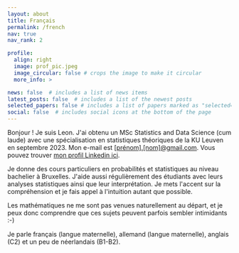 ```yaml
---
layout: about
title: Français
permalink: /french
nav: true
nav_rank: 2

profile:
  align: right
  image: prof_pic.jpeg
  image_circular: false # crops the image to make it circular
  more_info: >

news: false  # includes a list of news items
latest_posts: false  # includes a list of the newest posts
selected_papers: false # includes a list of papers marked as "selected={true}"
social: false  # includes social icons at the bottom of the page
---
```


Bonjour ! Je suis Leon. J'ai obtenu un MSc Statistics and Data Science (cum laude) avec une spécialisation en statistiques théoriques de la KU Leuven en septembre 2023. Mon e-mail est <a href='#'>[prénom].[nom]@gmail.com</a>. Vous pouvez trouver [mon profil Linkedin ici](https://linkedin.com/in/leonrofagha/).

Je donne des cours particuliers en probabilités et statistiques au niveau bachelier à Bruxelles. J'aide aussi régulièrement des étudiants avec leurs analyses statistiques ainsi que leur interprétation. Je mets l'accent sur la compréhension et je fais appel à l'intuition autant que possible. 

Les mathématiques ne me sont pas venues naturellement au départ, et je peux donc comprendre que ces sujets peuvent parfois sembler intimidants :-)

Je parle français (langue maternelle), allemand (langue maternelle), anglais (C2) et un peu de néerlandais (B1-B2).
